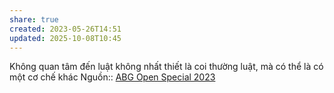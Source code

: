 ```yaml
---
share: true
created: 2023-05-26T14:51
updated: 2025-10-08T10:45
---
```

Không quan tâm đến luật không nhất thiết là coi thường luật, mà có thể là có một cơ chế khác
Nguồn:: [ABG Open Special 2023](ABG%20Open%20Special%202023.md)
